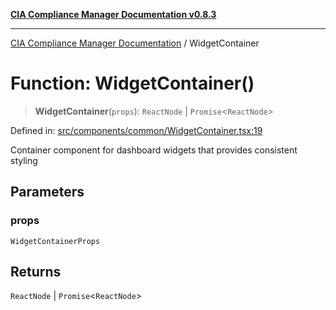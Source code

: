 [**CIA Compliance Manager Documentation v0.8.3**](../README.md)

***

[CIA Compliance Manager Documentation](../globals.md) / WidgetContainer

# Function: WidgetContainer()

> **WidgetContainer**(`props`): `ReactNode` \| `Promise`\<`ReactNode`\>

Defined in: [src/components/common/WidgetContainer.tsx:19](https://github.com/Hack23/cia-compliance-manager/blob/368d5a1330a94df78d48c65d28962bd0f7cab363/src/components/common/WidgetContainer.tsx#L19)

Container component for dashboard widgets that provides consistent styling

## Parameters

### props

`WidgetContainerProps`

## Returns

`ReactNode` \| `Promise`\<`ReactNode`\>
